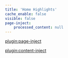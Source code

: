 ```yaml
---
title: 'Home Highlights'
cache_enable: false
visible: false
page-inject:
    processed_content: null
---
```


[plugin:page-inject](/home/_class-preparations)

[plugin:content-inject](/home/_important-reminders)
